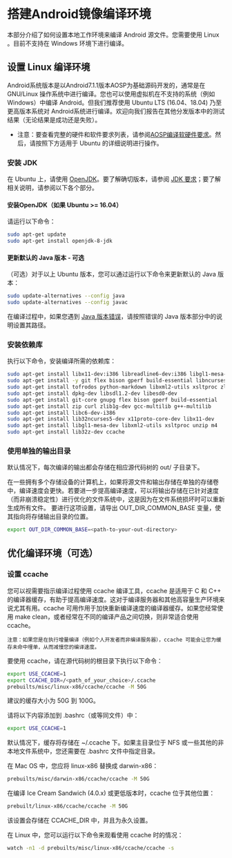 # 搭建Android镜像编译环境
本部分介绍了如何设置本地工作环境来编译 Android 源文件。您需要使用 Linux 。目前不支持在 Windows 环境下进行编译。

## 设置 Linux 编译环境
Android系统版本是以Android7.1.1版本AOSP为基础源码开发的，通常是在 GNU/Linux 操作系统中进行编译。您也可以使用虚拟机在不支持的系统（例如 Windows）中编译 Android。但我们推荐使用 Ubuntu LTS (16.04、18.04) 乃至更高版本系统对 Android系统进行编译。欢迎向我们报告在其他分发版本中的测试结果（无论结果是成功还是失败）。

- 注意：要查看完整的硬件和软件要求列表，请参阅[AOSP编译软硬件要求](https://source.android.google.cn/source/requirements?hl=zh-cn)。然后，请按照下方适用于 Ubuntu 的详细说明进行操作。

### 安装 JDK
在 Ubuntu 上，请使用 [OpenJDK](http://openjdk.java.net/install/)。要了解确切版本，请参阅 [JDK 要求](https://source.android.google.cn/source/requirements?hl=zh-cn#jdk)；要了解相关说明，请参阅以下各个部分。

#### 安装OpenJDK（如果 Ubuntu >= 16.04）
请运行以下命令：

```bash
sudo apt-get update
sudo apt-get install openjdk-8-jdk
```
#### 更新默认的 Java 版本 - 可选
（可选）对于以上 Ubuntu 版本，您可以通过运行以下命令来更新默认的 Java 版本：

```bash
sudo update-alternatives --config java
sudo update-alternatives --config javac
```
在编译过程中，如果您遇到 [Java 版本错误](https://source.android.google.cn/source/building?hl=zh-cn#wrong-java-version)，请按照错误的 Java 版本部分中的说明设置其路径。

### 安装依赖库
执行以下命令，安装编译所需的依赖库：

```bash
sudo apt-get install libx11-dev:i386 libreadline6-dev:i386 libgl1-mesa-dev g++-multilib 
sudo apt-get install -y git flex bison gperf build-essential libncurses5-dev:i386 
sudo apt-get install tofrodos python-markdown libxml2-utils xsltproc zlib1g-dev:i386 
sudo apt-get install dpkg-dev libsdl1.2-dev libesd0-dev
sudo apt-get install git-core gnupg flex bison gperf build-essential  
sudo apt-get install zip curl zlib1g-dev gcc-multilib g++-multilib 
sudo apt-get install libc6-dev-i386 
sudo apt-get install lib32ncurses5-dev x11proto-core-dev libx11-dev 
sudo apt-get install libgl1-mesa-dev libxml2-utils xsltproc unzip m4
sudo apt-get install lib32z-dev ccache
```

### 使用单独的输出目录
默认情况下，每次编译的输出都会存储在相应源代码树的 out/ 子目录下。

在一些拥有多个存储设备的计算机上，如果将源文件和输出存储在单独的存储卷中，编译速度会更快。若要进一步提高编译速度，可以将输出存储在已针对速度（而非崩溃稳定性）进行优化的文件系统中，这是因为在文件系统损坏时可以重新生成所有文件。
要进行这项设置，请导出 OUT_DIR_COMMON_BASE 变量，使其指向将存储输出目录的位置。

```bash
export OUT_DIR_COMMON_BASE=<path-to-your-out-directory>
```


## 优化编译环境（可选）
### 设置 ccache
您可以视需要指示编译过程使用 ccache 编译工具，ccache 是适用于 C 和 C++ 的编译器缓存，有助于提高编译速度。这对于编译服务器和其他高容量生产环境来说尤其有用。ccache 可用作用于加快重新编译速度的编译器缓存。如果您经常使用 make clean，或者经常在不同的编译产品之间切换，则非常适合使用 ccache。

    注意：如果您是在执行增量编译（例如个人开发者而非编译服务器），ccache 可能会让您为缓存未命中埋单，从而减慢您的编译速度。

要使用 ccache，请在源代码树的根目录下执行以下命令：

```bash
export USE_CCACHE=1
export CCACHE_DIR=/<path_of_your_choice>/.ccache
prebuilts/misc/linux-x86/ccache/ccache -M 50G
```
建议的缓存大小为 50G 到 100G。

请将以下内容添加到 .bashrc（或等同文件）中：

```bash
export USE_CCACHE=1
```
默认情况下，缓存将存储在 ~/.ccache 下。如果主目录位于 NFS 或一些其他的非本地文件系统中，您还需要在 .bashrc 文件中指定目录。

在 Mac OS 中，您应将 linux-x86 替换成 darwin-x86：

```bash
prebuilts/misc/darwin-x86/ccache/ccache -M 50G
```
在编译 Ice Cream Sandwich (4.0.x) 或更低版本时，ccache 位于其他位置：

```bash
prebuilt/linux-x86/ccache/ccache -M 50G
```
该设置会存储在 CCACHE_DIR 中，并且为永久设置。

在 Linux 中，您可以运行以下命令来观看使用 ccache 时的情况：

```bash
watch -n1 -d prebuilts/misc/linux-x86/ccache/ccache -s
```

